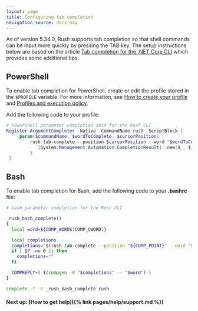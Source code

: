 ```yaml
---
layout: page
title: Configuring tab completion
navigation_source: docs_nav
---
```


As of version 5.34.0, Rush supports tab completion so that shell commands can be input more quickly
by pressing the TAB key.  The setup instructions below are based on the article
[Tab completion for the .NET Core CLI](https://docs.microsoft.com/en-us/dotnet/core/tools/enable-tab-autocomplete)
which provides some additional tips.


## PowerShell

To enable tab completion for PowerShell, create or edit the profile stored in the `$PROFILE` variable.
For more information, see
[How to create your profile](https://docs.microsoft.com/en-us/powershell/module/microsoft.powershell.core/about/about_profiles#how-to-create-a-profile)
and [Profiles and execution policy](https://docs.microsoft.com/en-us/powershell/module/microsoft.powershell.core/about/about_profiles#profiles-and-execution-policy).

Add the following code to your profile:

```powershell
# PowerShell parameter completion shim for the Rush CLI
Register-ArgumentCompleter -Native -CommandName rush -ScriptBlock {
     param($commandName, $wordToComplete, $cursorPosition)
         rush tab-complete --position $cursorPosition --word "$wordToComplete" | ForEach-Object {
            [System.Management.Automation.CompletionResult]::new($_, $_, 'ParameterValue', $_)
         }
 }
```

## Bash

To enable tab completion for Bash, add the following code to your **.bashrc** file:

```bash
# bash parameter completion for the Rush CLI

_rush_bash_complete()
{
  local word=${COMP_WORDS[COMP_CWORD]}

  local completions
  completions="$(rush tab-complete --position "${COMP_POINT}" --word "${COMP_LINE}" 2>/dev/null)"
  if [ $? -ne 0 ]; then
    completions=""
  fi

  COMPREPLY=( $(compgen -W "$completions" -- "$word") )
}

complete -f -F _rush_bash_complete rush
```


#### Next up: [How to get help]({% link pages/help/support.md %})
